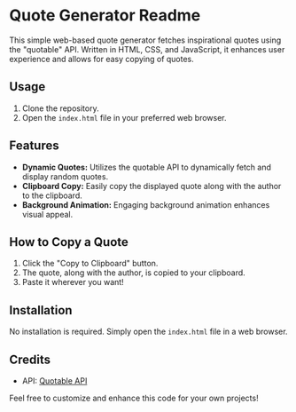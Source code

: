 # Quote Generator Readme

This simple web-based quote generator fetches inspirational quotes using the "quotable" API. Written in HTML, CSS, and JavaScript, it enhances user experience and allows for easy copying of quotes. 

## Usage

1. Clone the repository.
2. Open the `index.html` file in your preferred web browser.

## Features

- **Dynamic Quotes:** Utilizes the quotable API to dynamically fetch and display random quotes.
- **Clipboard Copy:** Easily copy the displayed quote along with the author to the clipboard.
- **Background Animation:** Engaging background animation enhances visual appeal.

## How to Copy a Quote

1. Click the "Copy to Clipboard" button.
2. The quote, along with the author, is copied to your clipboard.
3. Paste it wherever you want!

## Installation

No installation is required. Simply open the `index.html` file in a web browser.

## Credits

- API: [Quotable API](https://api.quotable.io/random)

Feel free to customize and enhance this code for your own projects!
